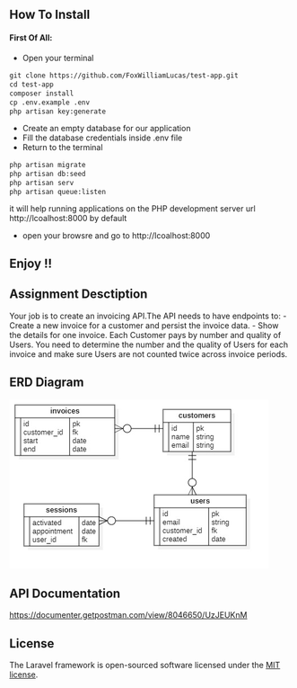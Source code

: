 ## How To Install

#### First Of All:
- Open your terminal 
``` 
git clone https://github.com/FoxWilliamLucas/test-app.git
cd test-app
composer install
cp .env.example .env
php artisan key:generate
```
- Create an empty database for our application
- Fill the database credentials inside .env file
- Return to the terminal
```
php artisan migrate
php artisan db:seed
php artisan serv
php artisan queue:listen

```
it will help running applications on the PHP development server url http://lcoalhost:8000 by default

- open your browsre and go to http://lcoalhost:8000
##  Enjoy !!

## Assignment Desctiption
Your job is to create an invoicing API.The API needs to have endpoints to:
    - Create a new invoice for a customer and persist the invoice data.
    - Show the details for one invoice. Each Customer pays by number and quality of Users. You need to determine the number and the quality of Users for each invoice and make sure Users are not counted twice across invoice periods.


## ERD Diagram
![ERDDiagram1](https://raw.githubusercontent.com/FoxWilliamLucas/test-app/main/ERDDiagram1.jpg)

## API Documentation
https://documenter.getpostman.com/view/8046650/UzJEUKnM


## License

The Laravel framework is open-sourced software licensed under the [MIT license](https://opensource.org/licenses/MIT).